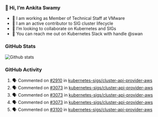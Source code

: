 ### 👋 Hi, I’m Ankita Swamy 

- 💼 I am working as Member of Technical Staff at VMware
- 👀 I am an active contributor to SIG cluster lifecycle 
- 💞️ I’m looking to collaborate on Kubernetes and SIGs
- 💬 You can reach me out on Kubernetes Slack with handle @swan

### GitHub Stats
![Github stats](https://github-readme-stats.vercel.app/api?username=Ankitasw&count_private=true&show_icons=true&theme=tokyonight)

### GitHub Activity 
<!--START_SECTION:activity-->
1. 🗣 Commented on [#2910](https://github.com/kubernetes-sigs/cluster-api-provider-aws/issues/2910) in [kubernetes-sigs/cluster-api-provider-aws](https://github.com/kubernetes-sigs/cluster-api-provider-aws)
2. 🗣 Commented on [#3073](https://github.com/kubernetes-sigs/cluster-api-provider-aws/issues/3073) in [kubernetes-sigs/cluster-api-provider-aws](https://github.com/kubernetes-sigs/cluster-api-provider-aws)
3. 🗣 Commented on [#3073](https://github.com/kubernetes-sigs/cluster-api-provider-aws/issues/3073) in [kubernetes-sigs/cluster-api-provider-aws](https://github.com/kubernetes-sigs/cluster-api-provider-aws)
4. 🗣 Commented on [#3073](https://github.com/kubernetes-sigs/cluster-api-provider-aws/issues/3073) in [kubernetes-sigs/cluster-api-provider-aws](https://github.com/kubernetes-sigs/cluster-api-provider-aws)
5. 🗣 Commented on [#3100](https://github.com/kubernetes-sigs/cluster-api-provider-aws/issues/3100) in [kubernetes-sigs/cluster-api-provider-aws](https://github.com/kubernetes-sigs/cluster-api-provider-aws)
<!--END_SECTION:activity-->
